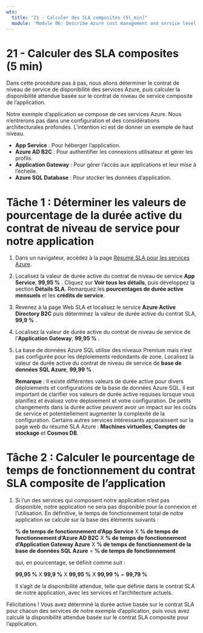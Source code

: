```yaml
---
wts:
  title: "21 - Calculer des SLA composites (5\_min)"
  module: 'Module 06: Describe Azure cost management and service level agreements'
---
```

# <a name="21---calculate-composite-slas-5-min"></a>21 - Calculer des SLA composites (5 min)

Dans cette procédure pas à pas, nous allons déterminer le contrat de niveau de service de disponibilité des services Azure, puis calculer la disponibilité attendue basée sur le contrat de niveau de service composite de l’application.

Notre exemple d’application se compose de ces services Azure. Nous n’entrerons pas dans une configuration et des considérations architecturales profondes. L’intention ici est de donner un exemple de haut niveau.

+ **App Service** : Pour héberger l’application.
+ **Azure AD B2C** : Pour authentifier les connexions utilisateur et gérer les profils.
+ **Application Gateway** : Pour gérer l’accès aux applications et leur mise à l’échelle. 
+ **Azure SQL Database** : Pour stocker les données d’application. 

# <a name="task-1-determine-the-sla-uptime-percentage-values-for-our-application"></a>Tâche 1 : Déterminer les valeurs de pourcentage de la durée active du contrat de niveau de service pour notre application

1. Dans un navigateur, accédez à la page [Résumé SLA pour les services Azure](https://azure.microsoft.com/en-us/support/legal/sla/summary/).

2. Localisez la valeur de durée active du contrat de niveau de service **App Service**, **99,95 %** . Cliquez sur **Voir tous les détails**, puis développez la section **Détails SLA**. Remarquez les **pourcentages de durée active mensuels** et les **crédits de service**.

3. Revenez à la page Web SLA et localisez le service **Azure Active Directory B2C** puis déterminez la valeur de durée active du contrat SLA, **99,9 %** . 

4. Localisez la valeur de durée active du contrat de niveau de service de l’**Application Gateway**, **99,95 %** . 

5. La base de données Azure SQL utilise des niveaux Premium mais n’est pas configurée pour les déploiements redondants de zone. Localisez la valeur de durée active du contrat de niveau de service de **base de données SQL Azure**, **99,99 %** . 

    **Remarque** : Il existe différentes valeurs de durée active pour divers déploiements et configurations de la base de données Azure SQL. Il est important de clarifier vos valeurs de durée active requises lorsque vous planifiez et évaluez votre déploiement et votre configuration. De petits changements dans la durée active peuvent avoir un impact sur les coûts de service et potentiellement augmenter la complexité de la configuration. Certains autres services intéressants apparaissent sur la page web du résumé SLA Azure : **Machines virtuelles**, **Comptes de stockage** et **Cosmos DB**.

# <a name="task-2-calculate-the-application-composite-sla-percentage-uptime"></a>Tâche 2 : Calculer le pourcentage de temps de fonctionnement du contrat SLA composite de l’application

1. Si l’un des services qui composent notre application n’est pas disponible, notre application ne sera pas disponible pour la connexion et l’utilisation. En définitive, le temps de fonctionnement total de notre application se calcule sur la base des éléments suivants :

    **% de temps de fonctionnement d’App Service** X **% de temps de fonctionnement d’Azure AD B2C** X **% de temps de fonctionnement d’Application Gateway Azure** X **% de temps de fonctionnement de la base de données SQL Azure** =  **% de temps de fonctionnement**

    qui, en pourcentage, se définit comme suit :

    **99,95 %** X **99,9 %** X **99,95 %** X **99,99 %**  = **99,79 %**

    Il s’agit de la disponibilité attendue, telle que définie dans le contrat SLA de notre application, avec les services et l’architecture actuels.

Félicitations ! Vous avez déterminé la durée active basée sur le contrat SLA pour chacun des services de notre exemple d’application, puis vous avez calculé la disponibilité attendue basée sur le contrat SLA composite pour l’application.
